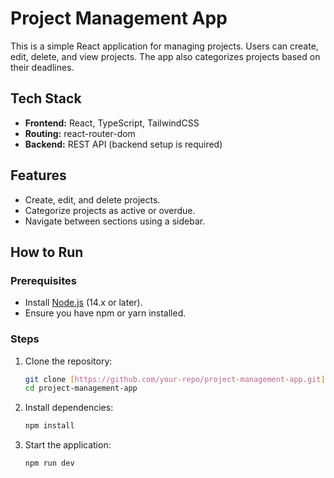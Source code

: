 # Project Management App

This is a simple React application for managing projects. Users can create, edit, delete, and view projects. The app also categorizes projects based on their deadlines.

## Tech Stack
- **Frontend:** React, TypeScript, TailwindCSS
- **Routing:** react-router-dom
- **Backend:** REST API (backend setup is required)

## Features
- Create, edit, and delete projects.
- Categorize projects as active or overdue.
- Navigate between sections using a sidebar.

## How to Run

### Prerequisites
- Install [Node.js](https://nodejs.org/) (14.x or later).
- Ensure you have npm or yarn installed.

### Steps
1. Clone the repository:
   ```bash
   git clone [https://github.com/your-repo/project-management-app.git](https://github.com/Nest4u/Trood-Front.git)
   cd project-management-app
   ```

2. Install dependencies:
   ```bash
   npm install
   ```


3. Start the application:
   ```bash
   npm run dev
   ```





